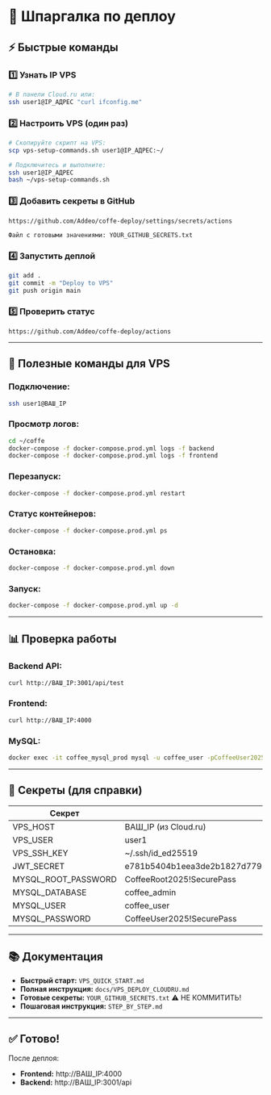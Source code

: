 # 🚀 Шпаргалка по деплоу

## ⚡ Быстрые команды

### 1️⃣ Узнать IP VPS

```bash
# В панели Cloud.ru или:
ssh user1@IP_АДРЕС "curl ifconfig.me"
```

### 2️⃣ Настроить VPS (один раз)

```bash
# Скопируйте скрипт на VPS:
scp vps-setup-commands.sh user1@IP_АДРЕС:~/

# Подключитесь и выполните:
ssh user1@IP_АДРЕС
bash ~/vps-setup-commands.sh
```

### 3️⃣ Добавить секреты в GitHub

```
https://github.com/Addeo/coffe-deploy/settings/secrets/actions

Файл с готовыми значениями: YOUR_GITHUB_SECRETS.txt
```

### 4️⃣ Запустить деплой

```bash
git add .
git commit -m "Deploy to VPS"
git push origin main
```

### 5️⃣ Проверить статус

```
https://github.com/Addeo/coffe-deploy/actions
```

---

## 🔧 Полезные команды для VPS

### Подключение:

```bash
ssh user1@ВАШ_IP
```

### Просмотр логов:

```bash
cd ~/coffe
docker-compose -f docker-compose.prod.yml logs -f backend
docker-compose -f docker-compose.prod.yml logs -f frontend
```

### Перезапуск:

```bash
docker-compose -f docker-compose.prod.yml restart
```

### Статус контейнеров:

```bash
docker-compose -f docker-compose.prod.yml ps
```

### Остановка:

```bash
docker-compose -f docker-compose.prod.yml down
```

### Запуск:

```bash
docker-compose -f docker-compose.prod.yml up -d
```

---

## 📊 Проверка работы

### Backend API:

```bash
curl http://ВАШ_IP:3001/api/test
```

### Frontend:

```bash
curl http://ВАШ_IP:4000
```

### MySQL:

```bash
docker exec -it coffee_mysql_prod mysql -u coffee_user -pCoffeeUser2025!SecurePass coffee_admin
```

---

## 🔑 Секреты (для справки)

| Секрет              | Значение                                                         |
| ------------------- | ---------------------------------------------------------------- |
| VPS_HOST            | ВАШ_IP (из Cloud.ru)                                             |
| VPS_USER            | user1                                                            |
| VPS_SSH_KEY         | ~/.ssh/id_ed25519                                                |
| JWT_SECRET          | e781b5404b1eea3de2b1827d7791c556c8fb1a23b9853f5cd87f6e26f25b498d |
| MYSQL_ROOT_PASSWORD | CoffeeRoot2025!SecurePass                                        |
| MYSQL_DATABASE      | coffee_admin                                                     |
| MYSQL_USER          | coffee_user                                                      |
| MYSQL_PASSWORD      | CoffeeUser2025!SecurePass                                        |

---

## 📚 Документация

- **Быстрый старт:** `VPS_QUICK_START.md`
- **Полная инструкция:** `docs/VPS_DEPLOY_CLOUDRU.md`
- **Готовые секреты:** `YOUR_GITHUB_SECRETS.txt` ⚠️ НЕ КОММИТИТЬ!
- **Пошаговая инструкция:** `STEP_BY_STEP.md`

---

## ✅ Готово!

После деплоя:

- **Frontend:** http://ВАШ_IP:4000
- **Backend:** http://ВАШ_IP:3001/api
